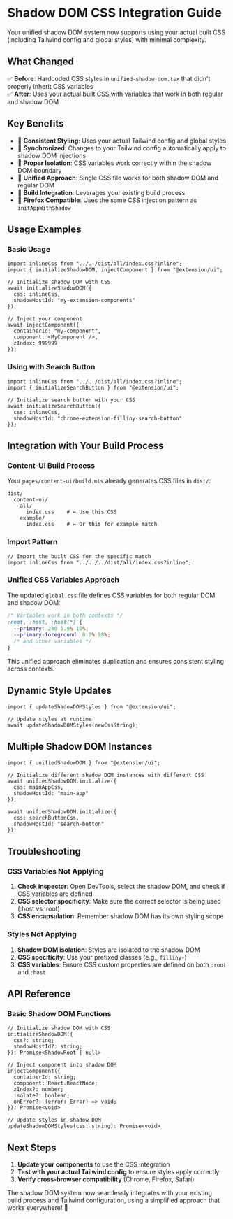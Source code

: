 # Shadow DOM CSS Integration Guide

Your unified shadow DOM system now supports using your actual built CSS (including Tailwind config and global styles) with minimal complexity.

## What Changed

✅ **Before**: Hardcoded CSS styles in `unified-shadow-dom.tsx` that didn't properly inherit CSS variables  
✅ **After**: Uses your actual built CSS with variables that work in both regular and shadow DOM

## Key Benefits

- 🎨 **Consistent Styling**: Uses your actual Tailwind config and global styles
- 🔄 **Synchronized**: Changes to your Tailwind config automatically apply to shadow DOM injections
- 🧩 **Proper Isolation**: CSS variables work correctly within the shadow DOM boundary
- 🔗 **Unified Approach**: Single CSS file works for both shadow DOM and regular DOM
- 🚀 **Build Integration**: Leverages your existing build process
- 🦄 **Firefox Compatible**: Uses the same CSS injection pattern as `initAppWithShadow`

## Usage Examples

### Basic Usage

```tsx
import inlineCss from "../../dist/all/index.css?inline";
import { initializeShadowDOM, injectComponent } from "@extension/ui";

// Initialize shadow DOM with CSS
await initializeShadowDOM({
  css: inlineCss,
  shadowHostId: "my-extension-components"
});

// Inject your component
await injectComponent({
  containerId: "my-component",
  component: <MyComponent />,
  zIndex: 999999
});
```

### Using with Search Button

```tsx
import inlineCss from "../../dist/all/index.css?inline";
import { initializeSearchButton } from "@extension/ui";

// Initialize search button with your CSS
await initializeSearchButton({
  css: inlineCss,
  shadowHostId: "chrome-extension-filliny-search-button"
});
```

## Integration with Your Build Process

### Content-UI Build Process

Your `pages/content-ui/build.mts` already generates CSS files in `dist/`:

```
dist/
  content-ui/
    all/
      index.css    # ← Use this CSS
    example/
      index.css    # ← Or this for example match
```

### Import Pattern

```tsx
// Import the built CSS for the specific match
import inlineCss from "../../../dist/all/index.css?inline";
```

### Unified CSS Variables Approach

The updated `global.css` file defines CSS variables for both regular DOM and shadow DOM:

```css
/* Variables work in both contexts */
:root, :host, :host(*) {
  --primary: 240 5.9% 10%;
  --primary-foreground: 0 0% 98%;
  /* and other variables */
}
```

This unified approach eliminates duplication and ensures consistent styling across contexts.

## Dynamic Style Updates

```tsx
import { updateShadowDOMStyles } from "@extension/ui";

// Update styles at runtime
await updateShadowDOMStyles(newCssString);
```

## Multiple Shadow DOM Instances

```tsx
import { unifiedShadowDOM } from "@extension/ui";

// Initialize different shadow DOM instances with different CSS
await unifiedShadowDOM.initialize({
  css: mainAppCss,
  shadowHostId: "main-app"
});

await unifiedShadowDOM.initialize({
  css: searchButtonCss,
  shadowHostId: "search-button"
});
```

## Troubleshooting

### CSS Variables Not Applying

1. **Check inspector**: Open DevTools, select the shadow DOM, and check if CSS variables are defined
2. **CSS selector specificity**: Make sure the correct selector is being used (:host vs :root)
3. **CSS encapsulation**: Remember shadow DOM has its own styling scope

### Styles Not Applying

1. **Shadow DOM isolation**: Styles are isolated to the shadow DOM
2. **CSS specificity**: Use your prefixed classes (e.g., `filliny-`)
3. **CSS variables**: Ensure CSS custom properties are defined on both `:root` and `:host`

## API Reference

### Basic Shadow DOM Functions

```tsx
// Initialize shadow DOM with CSS
initializeShadowDOM({
  css?: string;
  shadowHostId?: string;
}): Promise<ShadowRoot | null>

// Inject component into shadow DOM
injectComponent({
  containerId: string;
  component: React.ReactNode;
  zIndex?: number;
  isolate?: boolean;
  onError?: (error: Error) => void;
}): Promise<void>

// Update styles in shadow DOM
updateShadowDOMStyles(css: string): Promise<void>
```

## Next Steps

1. **Update your components** to use the CSS integration
2. **Test with your actual Tailwind config** to ensure styles apply correctly
3. **Verify cross-browser compatibility** (Chrome, Firefox, Safari)

The shadow DOM system now seamlessly integrates with your existing build process and Tailwind configuration, using a simplified approach that works everywhere! 🎉 